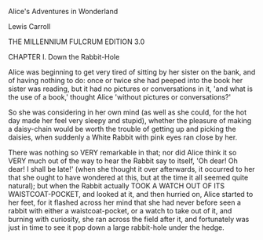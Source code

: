 Alice's Adventures in Wonderland

Lewis Carroll

THE MILLENNIUM FULCRUM EDITION 3.0

CHAPTER I. Down the Rabbit-Hole

Alice was beginning to get very tired of sitting by her sister on the
bank, and of having nothing to do: once or twice she had peeped into the
book her sister was reading, but it had no pictures or conversations in
it, 'and what is the use of a book,' thought Alice 'without pictures or
conversations?'

So she was considering in her own mind (as well as she could, for the
hot day made her feel very sleepy and stupid), whether the pleasure
of making a daisy-chain would be worth the trouble of getting up and
picking the daisies, when suddenly a White Rabbit with pink eyes ran
close by her.

There was nothing so VERY remarkable in that; nor did Alice think it so
VERY much out of the way to hear the Rabbit say to itself, 'Oh dear!
Oh dear! I shall be late!' (when she thought it over afterwards, it
occurred to her that she ought to have wondered at this, but at the time
it all seemed quite natural); but when the Rabbit actually TOOK A WATCH
OUT OF ITS WAISTCOAT-POCKET, and looked at it, and then hurried on,
Alice started to her feet, for it flashed across her mind that she had
never before seen a rabbit with either a waistcoat-pocket, or a watch
to take out of it, and burning with curiosity, she ran across the field
after it, and fortunately was just in time to see it pop down a large
rabbit-hole under the hedge.
